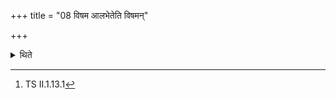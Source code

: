 +++
title = "08 विषम आलभेतेति विषमन्"

+++

<details><summary>थिते</summary>

8. (The sentence) “One should seize (this victim) on an "uneven” (ground)[^1] means that “uneven ground” should be the place of performance of this sacrifice or that one should seize the victim on an “uneven ground”.  

[^1]: TS II.1.13.1 
</details>
